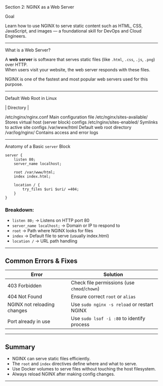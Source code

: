 Section 2: NGINX as a Web Server

Goal

Learn how to use NGINX to serve static content such as HTML, CSS, JavaScript, and images — a foundational skill for DevOps and Cloud Engineers.

---

 What is a Web Server?

A **web server** is software that serves static files (like `.html`, `.css`, `.js`, `.png`) over HTTP.  
When users visit your website, the web server responds with these files.

NGINX is one of the fastest and most popular web servers used for this purpose.

---

 Default Web Root in Linux

| Directory  |           

/etc/nginx/nginx.conf        Main configuration file
/etc/nginx/sites-available/  Stores virtual host (server block) configs
/etc/nginx/sites-enabled/    Symlinks to active site configs
/var/www/html                Default web root directory
/var/log/nginx/              Contains access and error logs

---

Anatomy of a Basic `server` Block

```nginx
server {
    listen 80;
    server_name localhost;

    root /var/www/html;
    index index.html;

    location / {
        try_files $uri $uri/ =404;
    }
}
```

### Breakdown:
- `listen 80;` → Listens on HTTP port 80
- `server_name localhost;` → Domain or IP to respond to
- `root` → Path where NGINX looks for files
- `index` → Default file to serve (usually index.html)
- `location /` → URL path handling

---

## Common Errors & Fixes

| Error                             | Solution                                 |
|----------------------------------|------------------------------------------|
| 403 Forbidden                    | Check file permissions (use `chmod`/`chown`) |
| 404 Not Found                    | Ensure correct `root` or `alias`         |
| NGINX not reloading changes     | Use `sudo nginx -s reload` or restart NGINX |
| Port already in use             | Use `sudo lsof -i :80` to identify process |

---

##  Summary

- NGINX can serve static files efficiently.
- The `root` and `index` directives define where and what to serve.
- Use Docker volumes to serve files without touching the host filesystem.
- Always reload NGINX after making config changes.

---
